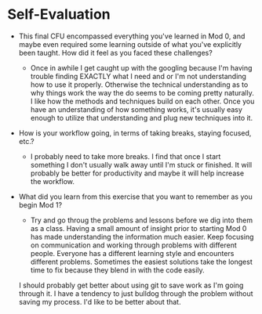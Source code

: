 # Self-Evaluation

- This final CFU encompassed everything you've learned in Mod 0, and maybe even required some learning outside of what you've explicitly been taught. How did it feel as you faced these challenges?
    - Once in awhile I get caught up with the googling because I'm having trouble finding EXACTLY what I need and or I'm not understanding how to use it properly. Otherwise the technical understanding as to why things work the way the do seems to be coming pretty naturally. I like how the methods and techniques build on each other. Once you have an understanding of how something works, it's usually easy enough to utilize that understanding and plug new techniques into it.

- How is your workflow going, in terms of taking breaks, staying focused, etc.?
    - I probably need to take more breaks. I find that once I start something I don't usually walk away until I'm stuck or finished. It will probably be better for productivity and maybe it will help increase the workflow.

- What did you learn from this exercise that you want to remember as you begin Mod 1?
    - Try and go throug the problems and lessons before we dig into them as a class. Having a small amount of insight prior to starting Mod 0 has made understanding the information much easier. Keep focusing on communication and working through problems with different people. Everyone has a different learning style and encounters different problems. Sometimes the easiest solutions take the longest time to fix because they blend in with the code easily. 

    I should probably get better about using git to save work as I'm going through it. I have a tendency to just bulldog through the problem without saving my process. I'd like to be better about that. 